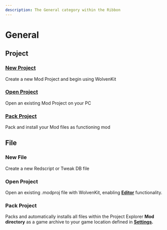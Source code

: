 ```yaml
---
description: The General category within the Ribbon
---
```


# General

## Project

### [New Project](../projects.md#new-project)

Create a new Mod Project and begin using WolvenKit

### [Open Project](../projects.md#opening-a-project)

Open an existing Mod Project on your PC

### [Pack Project](../projects.md#packing-and-installing-a-project)

Pack and install your Mod files as functioning mod

## File

### New File

Create a new Redscript or Tweak DB file

### Open Project

Open an existing .modproj file with WolvenKit, enabling [**Editor**](../editor/) functionality.

### Pack Project

Packs and automatically installs all files within the Project Explorer **Mod directory** as a game archive to your game location defined in [**Settings**](../settings.md)**.**
